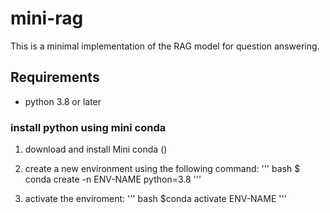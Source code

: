# mini-rag
This is a minimal implementation of the RAG model for question answering.

## Requirements

- python 3.8 or later

### install python using mini conda

1) download and install Mini conda ()

2) create a new environment using the following command:
''' bash
$ conda create -n ENV-NAME python=3.8 
'''
3) activate the enviroment:
''' bash
$conda activate ENV-NAME
'''

